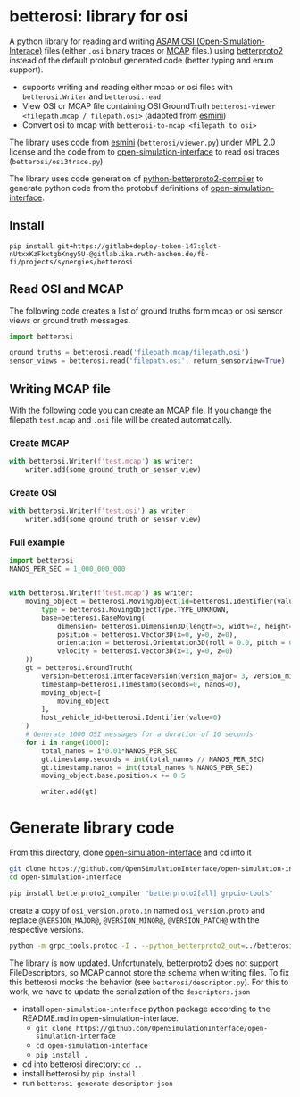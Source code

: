 # betterosi: library for osi

A python library for reading and writing [ASAM OSI (Open-Simulation-Interace)](https://github.com/OpenSimulationInterface/open-simulation-interface) files (either `.osi` binary traces or [MCAP](https://github.com/foxglove/mcap) files.) using [betterproto2](https://github.com/betterproto/python-betterproto2) instead of the default protobuf generated code (better typing and enum support).

- supports writing and reading either mcap or osi files with `betterosi.Writer` and `betterosi.read`
- View OSI or MCAP file containing OSI GroundTruth `betterosi-viewer <filepath.mcap / filepath.osi>` (adapted from [esmini](https://github.com/esmini/esmini))
- Convert osi to mcap with `betterosi-to-mcap <filepath to osi>`

The library uses code from [esmini](https://github.com/esmini/esmini) (`betterosi/viewer.py`) under MPL 2.0 license and the code from to [open-simulation-interface](https://github.com/OpenSimulationInterface/open-simulation-interface) to read osi traces (`betterosi/osi3trace.py`)

The library uses code generation of [python-betterproto2-compiler](https://github.com/betterproto/python-betterproto2-compiler) to generate python code from the protobuf definitions of [open-simulation-interface](https://github.com/OpenSimulationInterface/open-simulation-interface).

## Install

`pip install git+https://gitlab+deploy-token-147:gldt-nUtxxKzFkxtgbKngy5U-@gitlab.ika.rwth-aachen.de/fb-fi/projects/synergies/betterosi`

## Read OSI and MCAP
The following code creates a list of ground truths form mcap or osi sensor views or ground truth messages.
```python
import betterosi

ground_truths = betterosi.read('filepath.mcap/filepath.osi')
sensor_views = betterosi.read('filepath.osi', return_sensorview=True)

```
## Writing MCAP file
With the following code you can create an MCAP file. If you change the filepath `test.mcap` and `.osi` file will be created automatically.

### Create MCAP

```python
with betterosi.Writer(f'test.mcap') as writer:
    writer.add(some_ground_truth_or_sensor_view)
```

### Create OSI
```python
with betterosi.Writer(f'test.osi') as writer:
    writer.add(some_ground_truth_or_sensor_view)
```

### Full example

```python
import betterosi
NANOS_PER_SEC = 1_000_000_000


with betterosi.Writer(f'test.mcap') as writer:
    moving_object = betterosi.MovingObject(id=betterosi.Identifier(value=42),
        type = betterosi.MovingObjectType.TYPE_UNKNOWN,
        base=betterosi.BaseMoving(
            dimension= betterosi.Dimension3D(length=5, width=2, height=1),
            position = betterosi.Vector3D(x=0, y=0, z=0),
            orientation = betterosi.Orientation3D(roll = 0.0, pitch = 0.0, yaw = 0.0),
            velocity = betterosi.Vector3D(x=1, y=0, z=0)
    ))
    gt = betterosi.GroundTruth(
        version=betterosi.InterfaceVersion(version_major= 3, version_minor=7, version_patch=0),
        timestamp=betterosi.Timestamp(seconds=0, nanos=0),
        moving_object=[
            moving_object
        ],
        host_vehicle_id=betterosi.Identifier(value=0)
    )
    # Generate 1000 OSI messages for a duration of 10 seconds
    for i in range(1000):
        total_nanos = i*0.01*NANOS_PER_SEC
        gt.timestamp.seconds = int(total_nanos // NANOS_PER_SEC)
        gt.timestamp.nanos = int(total_nanos % NANOS_PER_SEC)
        moving_object.base.position.x += 0.5

        writer.add(gt)
```


# Generate library code

From this directory, clone [open-simulation-interface](https://github.com/OpenSimulationInterface/open-simulation-interface) and cd into it
```bash
git clone https://github.com/OpenSimulationInterface/open-simulation-interface
cd open-simulation-interface
```

```bash
pip install betterproto2_compiler "betterproto2[all] grpcio-tools"
```

create a copy of `osi_version.proto.in` named `osi_version.proto` and replace `@VERSION_MAJOR@`, `@VERSION_MINOR@`, `@VERSION_PATCH@` with the respective versions.

```bash
python -m grpc_tools.protoc -I . --python_betterproto2_out=../betterosi/generated osi_common.proto osi_datarecording.proto osi_detectedlane.proto osi_detectedobject.proto osi_detectedoccupant.proto osi_detectedroadmarking.proto osi_detectedtrafficlight.proto osi_detectedtrafficsign.proto osi_environment.proto osi_featuredata.proto osi_groundtruth.proto osi_hostvehicledata.proto osi_lane.proto osi_logicaldetectiondata.proto osi_logicallane.proto osi_motionrequest.proto osi_object.proto osi_occupant.proto osi_referenceline.proto osi_roadmarking.proto osi_route.proto osi_sensordata.proto osi_sensorspecific.proto osi_sensorview.proto osi_sensorviewconfiguration.proto osi_streamingupdate.proto osi_trafficcommand.proto osi_trafficcommandupdate.proto osi_trafficlight.proto osi_trafficsign.proto osi_trafficupdate.proto osi_version.proto
```

The library is now updated. Unfortunately, betterproto2 does not support FileDescriptors, so MCAP cannot store the schema when writing files. To fix this betterosi mocks the behavior (see `betterosi/descriptor.py`). For this to work, we have to update the serialization of the `descriptors.json`
- install `open-simulation-interface` python package according to the README.md in open-simulation-interface.
    - `git clone https://github.com/OpenSimulationInterface/open-simulation-interface`
    - `cd open-simulation-interface`
    - `pip install .`
- cd into betterosi directory: `cd ..`
- install betterosi by `pip install .`
- run `betterosi-generate-descriptor-json`
